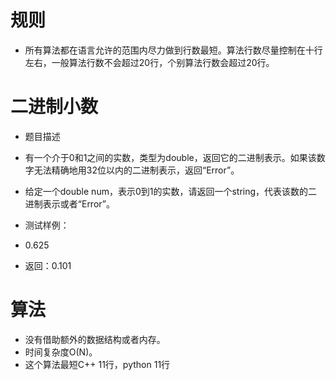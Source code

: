 # 规则

 - 所有算法都在语言允许的范围内尽力做到行数最短。算法行数尽量控制在十行左右，一般算法行数不会超过20行，个别算法行数会超过20行。


# 二进制小数

 - 题目描述
 - 有一个介于0和1之间的实数，类型为double，返回它的二进制表示。如果该数字无法精确地用32位以内的二进制表示，返回“Error”。

 - 给定一个double num，表示0到1的实数，请返回一个string，代表该数的二进制表示或者“Error”。

 - 测试样例：
 - 0.625
 - 返回：0.101

# 算法
 - 没有借助额外的数据结构或者内存。
 - 时间复杂度O(N)。
 - 这个算法最短C++ 11行，python 11行